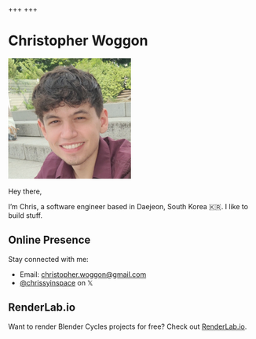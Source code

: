 +++
+++

# Christopher Woggon

![Profile Picture](profile_picture.png)

Hey there,

I’m Chris, a software engineer based in Daejeon, South Korea 🇰🇷. I like to build stuff.

## Online Presence

Stay connected with me:

- Email: [christopher.woggon@gmail.com](mailto:christopher.woggon@gmail.com)
- [@chrissyinspace](https://twitter.com/chrissyinspace) on 𝕏

## RenderLab.io

Want to render Blender Cycles projects for free? Check out [RenderLab.io](https://renderlab.io).

<meta name="facebook-domain-verification" content="htia4fehw0jnszj3curcjbjdndo9ib" />
